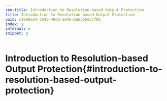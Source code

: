 ```yaml
---
seo-title: Introduction to Resolution-based Output Protection
title: Introduction to Resolution-based Output Protection
uuid: c16e8aa4-3a43-40da-ae46-ba63b5e3cf8b
index: y
internal: n
snippet: y
---
```


# Introduction to Resolution-based Output Protection{#introduction-to-resolution-based-output-protection}

